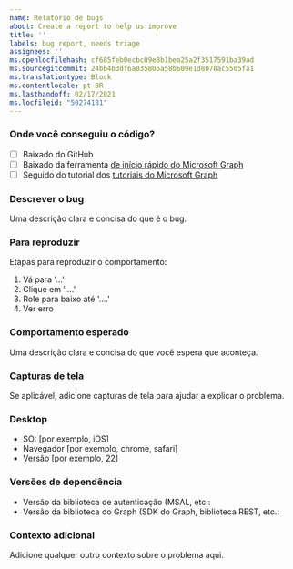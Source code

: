 ```yaml
---
name: Relatório de bugs
about: Create a report to help us improve
title: ''
labels: bug report, needs triage
assignees: ''
ms.openlocfilehash: cf685feb0ecbc09e8b1bea25a2f3517591ba39ad
ms.sourcegitcommit: 24bb4b3df6a035806a58b609e1d8078ac5505fa1
ms.translationtype: Block
ms.contentlocale: pt-BR
ms.lasthandoff: 02/17/2021
ms.locfileid: "50274181"
---
```

### <a name="where-did-you-get-the-code"></a>Onde você conseguiu o código?

- [ ] Baixado do GitHub
- [ ] Baixado da ferramenta [de início rápido do Microsoft Graph](https://developer.microsoft.com/graph/quick-start)
- [ ] Seguido do tutorial dos [tutoriais do Microsoft Graph](https://docs.microsoft.com/graph/tutorials)

### <a name="describe-the-bug"></a>Descrever o bug

Uma descrição clara e concisa do que é o bug.

### <a name="to-reproduce"></a>Para reproduzir

Etapas para reproduzir o comportamento:

1. Vá para '...'
1. Clique em '....'
1. Role para baixo até '....'
1. Ver erro

### <a name="expected-behavior"></a>Comportamento esperado

Uma descrição clara e concisa do que você espera que aconteça.

### <a name="screenshots"></a>Capturas de tela

Se aplicável, adicione capturas de tela para ajudar a explicar o problema.

### <a name="desktop"></a>Desktop

- SO: [por exemplo, iOS]
- Navegador [por exemplo, chrome, safari]
- Versão [por exemplo, 22]

### <a name="dependency-versions"></a>Versões de dependência

- Versão da biblioteca de autenticação (MSAL, etc.:
- Versão da biblioteca do Graph (SDK do Graph, biblioteca REST, etc.:

### <a name="additional-context"></a>Contexto adicional

Adicione qualquer outro contexto sobre o problema aqui.
